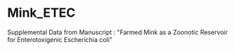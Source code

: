 # Mink_ETEC
Supplemental Data from Manuscript : "Farmed Mink as a Zoonotic Reservoir for Enterotoxigenic Escherichia coli"
